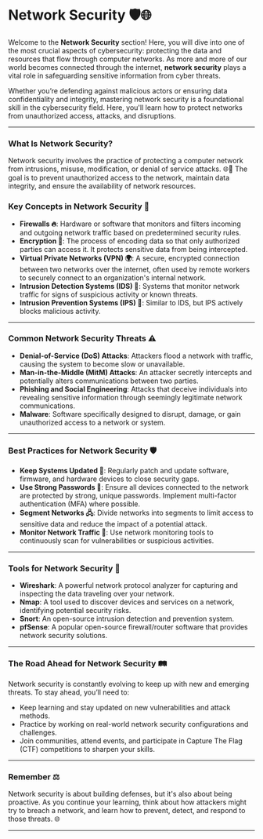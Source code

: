 # Network Security 🛡️🌐

Welcome to the **Network Security** section! Here, you will dive into one of the most crucial aspects of cybersecurity: protecting the data and resources that flow through computer networks. As more and more of our world becomes connected through the internet, **network security** plays a vital role in safeguarding sensitive information from cyber threats. 

Whether you’re defending against malicious actors or ensuring data confidentiality and integrity, mastering network security is a foundational skill in the cybersecurity field. Here, you'll learn how to protect networks from unauthorized access, attacks, and disruptions.

---

### What Is Network Security?  
Network security involves the practice of protecting a computer network from intrusions, misuse, modification, or denial of service attacks. 🌐🚫 The goal is to prevent unauthorized access to the network, maintain data integrity, and ensure the availability of network resources.

### Key Concepts in Network Security 🔑
- **Firewalls 🔥**: Hardware or software that monitors and filters incoming and outgoing network traffic based on predetermined security rules.
- **Encryption 🔐**: The process of encoding data so that only authorized parties can access it. It protects sensitive data from being intercepted.
- **Virtual Private Networks (VPN) 🌍**: A secure, encrypted connection between two networks over the internet, often used by remote workers to securely connect to an organization's internal network.
- **Intrusion Detection Systems (IDS) 🚨**: Systems that monitor network traffic for signs of suspicious activity or known threats.
- **Intrusion Prevention Systems (IPS) 🚫**: Similar to IDS, but IPS actively blocks malicious activity.

---

### Common Network Security Threats ⚠️
- **Denial-of-Service (DoS) Attacks**: Attackers flood a network with traffic, causing the system to become slow or unavailable.
- **Man-in-the-Middle (MitM) Attacks**: An attacker secretly intercepts and potentially alters communications between two parties.
- **Phishing and Social Engineering**: Attacks that deceive individuals into revealing sensitive information through seemingly legitimate network communications.
- **Malware**: Software specifically designed to disrupt, damage, or gain unauthorized access to a network or system.

---

### Best Practices for Network Security 🛡️
- **Keep Systems Updated 🔄**: Regularly patch and update software, firmware, and hardware devices to close security gaps.
- **Use Strong Passwords 💪**: Ensure all devices connected to the network are protected by strong, unique passwords. Implement multi-factor authentication (MFA) where possible.
- **Segment Networks 🖧**: Divide networks into segments to limit access to sensitive data and reduce the impact of a potential attack.
- **Monitor Network Traffic 👀**: Use network monitoring tools to continuously scan for vulnerabilities or suspicious activities.

---

### Tools for Network Security 🔧

- **Wireshark**: A powerful network protocol analyzer for capturing and inspecting the data traveling over your network.
- **Nmap**: A tool used to discover devices and services on a network, identifying potential security risks.
- **Snort**: An open-source intrusion detection and prevention system.
- **pfSense**: A popular open-source firewall/router software that provides network security solutions.

---

### The Road Ahead for Network Security 🛤️
Network security is constantly evolving to keep up with new and emerging threats. To stay ahead, you’ll need to:
- Keep learning and stay updated on new vulnerabilities and attack methods.
- Practice by working on real-world network security configurations and challenges.
- Join communities, attend events, and participate in Capture The Flag (CTF) competitions to sharpen your skills.

---

### Remember ⚖️
Network security is about building defenses, but it's also about being proactive. As you continue your learning, think about how attackers might try to breach a network, and learn how to prevent, detect, and respond to those threats. 🌐

---

